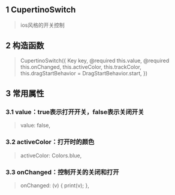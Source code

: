 ## **1 CupertinoSwitch**
> ios风格的开关控制

## **2 构造函数** 
> CupertinoSwitch({
>     Key key,
>     @required this.value,
>     @required this.onChanged,
>     this.activeColor,
>     this.trackColor,
>     this.dragStartBehavior = DragStartBehavior.start,
> })

## **3 常用属性** 
### **3.1 value：true表示打开开关，false表示关闭开关**
> value: false,

### **3.2 activeColor：打开时的颜色**
> activeColor: Colors.blue,

### **3.3 onChanged：控制开关的关闭和打开**
> onChanged: (v) {
>     print(v);
> },
